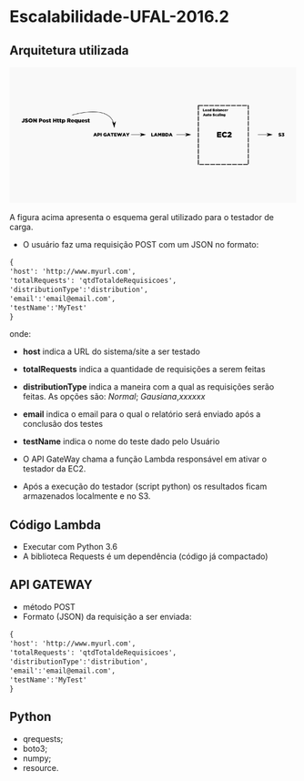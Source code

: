 # Escalabilidade-UFAL-2016.2


## Arquitetura utilizada
![Arquitetura](escalabilidade.png)

A figura acima apresenta o esquema geral utilizado para o testador de carga.
- O usuário faz uma requisição POST com um JSON no formato:
```
{
'host': 'http://www.myurl.com',
'totalRequests': 'qtdTotaldeRequisicoes',
'distributionType':'distribution',
'email':'email@email.com',
'testName':'MyTest'
}
```
onde:
 - **host** indica a URL do sistema/site a ser testado
 - **totalRequests** indica a quantidade de requisições a serem feitas
 - **distributionType** indica a maneira com a qual as requisições serão feitas. As opções são: *Normal*; *Gausiana*,*xxxxxx*
 - **email** indica o email para o qual o relatório será enviado após a conclusão dos testes
 - **testName** indica o nome do teste dado pelo Usuário

- O API GateWay chama a função Lambda responsável em ativar o testador da EC2.
- Após a execução do testador (script python) os resultados ficam armazenados localmente e no S3.

    

## Código Lambda
- Executar com Python 3.6
- A biblioteca Requests é um dependência (código já compactado)


## API GATEWAY
- método POST
- Formato (JSON) da requisição a ser enviada:
```
{
'host': 'http://www.myurl.com',
'totalRequests': 'qtdTotaldeRequisicoes',
'distributionType':'distribution',
'email':'email@email.com',
'testName':'MyTest'
}
```

 ## Python
 - qrequests;
 - boto3;
 - numpy;
 - resource.
